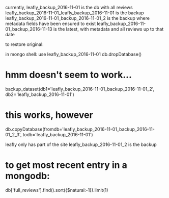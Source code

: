 currently, leafly_backup_2016-11-01 is the db with all reviews
leafly_backup_2016-11-01_leafly_backup_2016-11-01 is the backup
leafly_backup_2016-11-01_backup_2016-11-01_2 is the backup where metadata fields have been ensured to exist
leafly_backup_2016-11-01_backup_2016-11-13 is the latest, with metadata and all reviews up to that date

to restore original:

in mongo shell:
use leafly_backup_2016-11-01
db.dropDatabase()
# hmm doesn't seem to work...
backup_dataset(db1='leafly_backup_2016-11-01_backup_2016-11-01_2', db2='leafly_backup_2016-11-01')

# this works, however
db.copyDatabase(fromdb='leafly_backup_2016-11-01_backup_2016-11-01_2_3', todb='leafly_backup_2016-11-01')


leafly only has part of the site
leafly_backup_2016-11-01_2 is the backup


# to get most recent entry in a mongodb:
db['full_reviews'].find().sort({$natural:-1}).limit(1)
